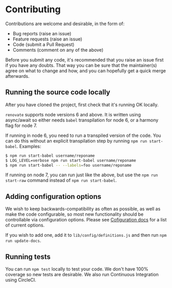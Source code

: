 # Contributing

Contributions are welcome and desirable, in the form of:

- Bug reports (raise an issue)
- Feature requests (raise an issue)
- Code (submit a Pull Request)
- Comments (comment on any of the above)

Before you submit any code, it's recommended that you raise an issue first if you have any doubts. That way you can be sure that the maintainer(s) agree on what to change and how, and you can hopefully get a quick merge afterwards.

## Running the source code locally

After you have cloned the project, first check that it's running OK locally.

`renovate` supports node versions 6 and above. It is written using async/await so either needs `babel` transpilation for node 6, or a harmony flag for node 7.

If running in node 6, you need to run a transpiled version of the code. You can do this without an explicit transpilation step by running `npm run start-babel`.
Examples:

```sh
$ npm run start-babel username/reponame
$ LOG_LEVEL=verbose npm run start-babel username/reponame
$ npm run start-babel -- --labels=foo username/reponame
```

If running on node 7, you can run just like the above, but use the `npm run start-raw` command instead of `npm run start-babel`.

## Adding configuration options

We wish to keep backwards-compatibility as often as possible, as well as make the code configurable, so most new functionality should be controllable via configuration options.
Please see [Cofiguration docs](docs/configuration.md) for a list of current options.

If you wish to add one, add it to `lib/config/definitions.js` and then run `npm run update-docs`.

## Running tests

You can run `npm test` locally to test your code. We don't have 100% coverage so new tests are desirable. We also run Continuous Integration using CircleCI.
